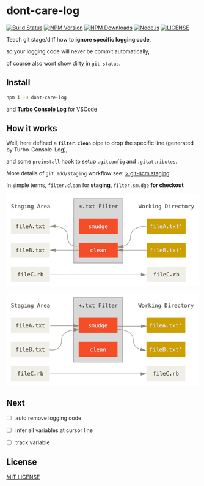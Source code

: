# dont-care-log

[![Build Status](https://img.shields.io/travis/zthxxx/dont-care-log)](https://travis-ci.org/zthxxx/dont-care-log)
[![NPM Version](https://img.shields.io/npm/v/dont-care-log)](https://www.npmjs.com/package/dont-care-log)
[![NPM Downloads](https://img.shields.io/npm/dt/dont-care-log)](https://www.npmjs.com/package/dont-care-log)
[![Node.js](https://img.shields.io/node/v/dont-care-log)](https://nodejs.org)
[![LICENSE](https://img.shields.io/github/license/zthxxx/dont-care-log)](https://github.com/zthxxx/dont-care-log/blob/master/LICENSE)

Teach git stage/diff how to **ignore specific logging code**,

so your logging code will never be commit automatically, 

of course also wont show dirty in `git status`.


## Install

```bash
npm i -D dont-care-log
```

and [**Turbo Console Log**](https://marketplace.visualstudio.com/items?itemName=ChakrounAnas.turbo-console-log) for VSCode


## How it works

Well, here defined a **`filter.clean`** pipe to drop the specific line (generated by Turbo-Console-Log),

and some `preinstall` hook to setup `.gitconfig` and `.gitattributes`.

More details of `git add/staging` workflow see: [> git-scm staging](https://git-scm.com/book/en/v2/Customizing-Git-Git-Attributes#_keyword_expansion)


In simple terms, `filter.clean` for **staging**, `filter.smudge` **for checkout**


![filter-clean](./images/filter-clean.png)

![filter-smudge](./images/filter-smudge.png)

## Next

- [ ] auto remove logging code
- [ ] infer all variables at cursor line
- [ ] track variable


## License

[MIT LICENSE](./LICENSE)
